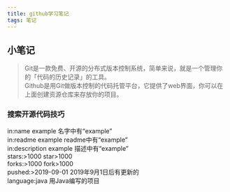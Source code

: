```yaml
---
title: github学习笔记
tags: 笔记
---
```


## 小笔记 ##
>Git是一款免费、开源的分布式版本控制系统，简单来说，就是一个管理你的「代码的历史记录」的工具。  
>Github是用Git做版本控制的代码托管平台，它提供了web界面，你可以在上面创建资源仓库来存放你的项目。

### 搜索开源代码技巧 ###
in:name example 名字中有“example”  
in:readme example readme中有“example”  
in:description example 描述中有“example”  
stars:>1000 star>1000  
forks:>1000 fork>1000  
pushed:>2019-09-01 2019年9月1日后有更新的  
language:java 用Java编写的项目